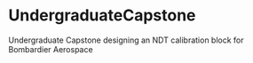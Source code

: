 # UndergraduateCapstone
Undergraduate Capstone designing an NDT calibration block for Bombardier Aerospace
